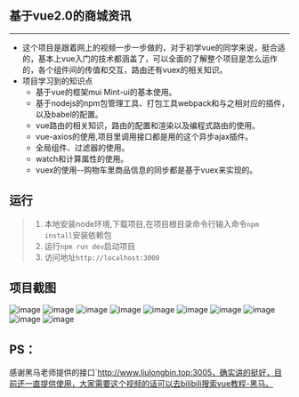 ## 基于vue2.0的商城资讯
***
- 这个项目是跟着网上的视频一步一步做的，对于初学vue的同学来说，挺合适的，基本上vue入门的技术都涵盖了，可以全面的了解整个项目是怎么运作的，各个组件间的传值和交互，路由还有vuex的相关知识。
- 项目学习到的知识点
    + 基于vue的框架mui Mint-ui的基本使用。
    + 基于nodejs的npm包管理工具、打包工具webpack和与之相对应的插件，以及babel的配置。
    + vue路由的相关知识，路由的配置和渲染以及编程式路由的使用。
    + vue-axios的使用,项目里调用接口都是用的这个异步ajax插件。
    + 全局组件、过滤器的使用。
    + watch和计算属性的使用。
    + vuex的使用--购物车里商品信息的同步都是基于vuex来实现的。

## 运行
> 1. 本地安装node环境,下载项目,在项目根目录命令行输入命令`npm install`安装依赖包
> 2. 运行`npm run dev`启动项目
> 3. 访问地址`http://localhost:3000`



## 项目截图

![image](https://s2.ax1x.com/2019/08/24/msoWNT.png)
![image](https://s2.ax1x.com/2019/08/24/msTTJS.png)
![image](https://s2.ax1x.com/2019/08/24/msT5If.png)
![image](https://s2.ax1x.com/2019/08/24/msTqMj.th.png)
![image](https://s2.ax1x.com/2019/08/24/msToi8.png)
![image](https://s2.ax1x.com/2019/08/24/msT7Rg.png)
![image](https://s2.ax1x.com/2019/08/24/msTLss.png)
![image](https://s2.ax1x.com/2019/08/24/msTOLn.png)
![image](https://s2.ax1x.com/2019/08/24/msTjZq.png)
![image](https://s2.ax1x.com/2019/08/24/msTvd0.png)

## PS：
感谢黑马老师提供的接口`http://www.liulongbin.top:3005，确实讲的挺好，目前还一直提供使用，大家需要这个视频的话可以去bilibili搜索vue教程-黑马。

